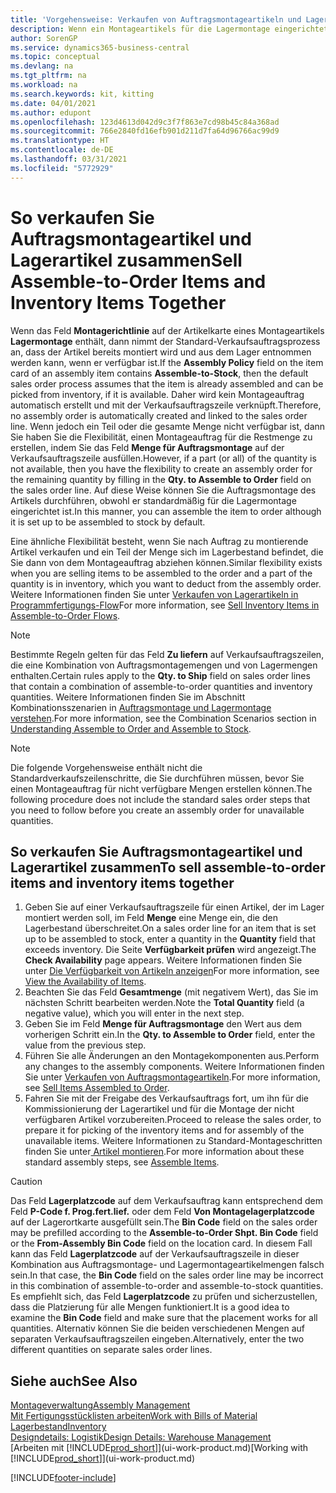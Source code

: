 ```yaml
---
title: 'Vorgehensweise: Verkaufen von Auftragsmontageartikeln und Lagerartikeln zusammen | Microsoft Docs'
description: Wenn ein Montageartikels für die Lagermontage eingerichtet ist, dann nimmt der Standard-Verkaufsauftragsprozess an, dass der Artikel bereits montiert wird und aus dem Lager entnommen werden kann, wenn er verfügbar ist. Wenn jedoch ein Teil oder die gesamte Menge nicht verfügbar ist, dann Sie haben Sie die Flexibilität, einen Montageauftrag für die Restmenge dynamisch zu erstellen.
author: SorenGP
ms.service: dynamics365-business-central
ms.topic: conceptual
ms.devlang: na
ms.tgt_pltfrm: na
ms.workload: na
ms.search.keywords: kit, kitting
ms.date: 04/01/2021
ms.author: edupont
ms.openlocfilehash: 123d4613d042d9c3f7f863e7cd98b45c84a368ad
ms.sourcegitcommit: 766e2840fd16efb901d211d7fa64d96766ac99d9
ms.translationtype: HT
ms.contentlocale: de-DE
ms.lasthandoff: 03/31/2021
ms.locfileid: "5772929"
---
```

# <a name="sell-assemble-to-order-items-and-inventory-items-together"></a><span data-ttu-id="ca5bc-104">So verkaufen Sie Auftragsmontageartikel und Lagerartikel zusammen</span><span class="sxs-lookup"><span data-stu-id="ca5bc-104">Sell Assemble-to-Order Items and Inventory Items Together</span></span>
<span data-ttu-id="ca5bc-105">Wenn das Feld **Montagerichtlinie** auf der Artikelkarte eines Montageartikels **Lagermontage** enthält, dann nimmt der Standard-Verkaufsauftragsprozess an, dass der Artikel bereits montiert wird und aus dem Lager entnommen werden kann, wenn er verfügbar ist.</span><span class="sxs-lookup"><span data-stu-id="ca5bc-105">If the **Assembly Policy** field on the item card of an assembly item contains **Assemble-to-Stock**, then the default sales order process assumes that the item is already assembled and can be picked from inventory, if it is available.</span></span> <span data-ttu-id="ca5bc-106">Daher wird kein Montageauftrag automatisch erstellt und mit der Verkaufsauftragszeile verknüpft.</span><span class="sxs-lookup"><span data-stu-id="ca5bc-106">Therefore, no assembly order is automatically created and linked to the sales order line.</span></span> <span data-ttu-id="ca5bc-107">Wenn jedoch ein Teil oder die gesamte Menge nicht verfügbar ist, dann Sie haben Sie die Flexibilität, einen Montageauftrag für die Restmenge zu erstellen, indem Sie das Feld **Menge für Auftragsmontage** auf der Verkaufsauftragszeile ausfüllen.</span><span class="sxs-lookup"><span data-stu-id="ca5bc-107">However, if a part (or all) of the quantity is not available, then you have the flexibility to create an assembly order for the remaining quantity by filling in the **Qty. to Assemble to Order** field on the sales order line.</span></span> <span data-ttu-id="ca5bc-108">Auf diese Weise können Sie die Auftragsmontage des Artikels durchführen, obwohl er standardmäßig für die Lagermontage eingerichtet ist.</span><span class="sxs-lookup"><span data-stu-id="ca5bc-108">In this manner, you can assemble the item to order although it is set up to be assembled to stock by default.</span></span>  

<span data-ttu-id="ca5bc-109">Eine ähnliche Flexibilität besteht, wenn Sie nach Auftrag zu montierende Artikel verkaufen und ein Teil der Menge sich im Lagerbestand befindet, die Sie dann von dem Montageauftrag abziehen können.</span><span class="sxs-lookup"><span data-stu-id="ca5bc-109">Similar flexibility exists when you are selling items to be assembled to the order and a part of the quantity is in inventory, which you want to deduct from the assembly order.</span></span> <span data-ttu-id="ca5bc-110">Weitere Informationen finden Sie unter [Verkaufen von Lagerartikeln in Programmfertigungs-Flow](assembly-how-to-sell-inventory-items-in-assemble-to-order-flows.md)</span><span class="sxs-lookup"><span data-stu-id="ca5bc-110">For more information, see [Sell Inventory Items in Assemble-to-Order Flows](assembly-how-to-sell-inventory-items-in-assemble-to-order-flows.md).</span></span>  

> [!NOTE]  
>  <span data-ttu-id="ca5bc-111">Bestimmte Regeln gelten für das Feld **Zu liefern** auf Verkaufsauftragszeilen, die eine Kombination von Auftragsmontagemengen und von Lagermengen enthalten.</span><span class="sxs-lookup"><span data-stu-id="ca5bc-111">Certain rules apply to the **Qty. to Ship** field on sales order lines that contain a combination of assemble-to-order quantities and inventory quantities.</span></span> <span data-ttu-id="ca5bc-112">Weitere Informationen finden Sie im Abschnitt Kombinationsszenarien in [Auftragsmontage und Lagermontage verstehen](assembly-assemble-to-order-or-assemble-to-stock.md).</span><span class="sxs-lookup"><span data-stu-id="ca5bc-112">For more information, see the Combination Scenarios section in [Understanding Assemble to Order and Assemble to Stock](assembly-assemble-to-order-or-assemble-to-stock.md).</span></span>  

> [!NOTE]  
>  <span data-ttu-id="ca5bc-113">Die folgende Vorgehensweise enthält nicht die Standardverkaufszeilenschritte, die Sie durchführen müssen, bevor Sie einen Montageauftrag für nicht verfügbare Mengen erstellen können.</span><span class="sxs-lookup"><span data-stu-id="ca5bc-113">The following procedure does not include the standard sales order steps that you need to follow before you create an assembly order for unavailable quantities.</span></span>

## <a name="to-sell-assemble-to-order-items-and-inventory-items-together"></a><span data-ttu-id="ca5bc-114">So verkaufen Sie Auftragsmontageartikel und Lagerartikel zusammen</span><span class="sxs-lookup"><span data-stu-id="ca5bc-114">To sell assemble-to-order items and inventory items together</span></span>  
1.  <span data-ttu-id="ca5bc-115">Geben Sie auf einer Verkaufsauftragszeile für einen Artikel, der im Lager montiert werden soll, im Feld **Menge** eine Menge ein, die den Lagerbestand überschreitet.</span><span class="sxs-lookup"><span data-stu-id="ca5bc-115">On a sales order line for an item that is set up to be assembled to stock, enter a quantity in the **Quantity** field that exceeds inventory.</span></span> <span data-ttu-id="ca5bc-116">Die Seite **Verfügbarkeit prüfen** wird angezeigt.</span><span class="sxs-lookup"><span data-stu-id="ca5bc-116">The **Check Availability** page appears.</span></span> <span data-ttu-id="ca5bc-117">Weitere Informationen finden Sie unter [Die Verfügbarkeit von Artikeln anzeigen](inventory-how-availability-overview.md)</span><span class="sxs-lookup"><span data-stu-id="ca5bc-117">For more information, see [View the Availability of Items](inventory-how-availability-overview.md).</span></span>
2.  <span data-ttu-id="ca5bc-118">Beachten Sie das Feld **Gesamtmenge** (mit negativem Wert), das Sie im nächsten Schritt bearbeiten werden.</span><span class="sxs-lookup"><span data-stu-id="ca5bc-118">Note the **Total Quantity** field (a negative value), which you will enter in the next step.</span></span>  
3.  <span data-ttu-id="ca5bc-119">Geben Sie im Feld **Menge für Auftragsmontage** den Wert aus dem vorherigen Schritt ein.</span><span class="sxs-lookup"><span data-stu-id="ca5bc-119">In the **Qty. to Assemble to Order** field, enter the value from the previous step.</span></span>  
4.  <span data-ttu-id="ca5bc-120">Führen Sie alle Änderungen an den Montagekomponenten aus.</span><span class="sxs-lookup"><span data-stu-id="ca5bc-120">Perform any changes to the assembly components.</span></span> <span data-ttu-id="ca5bc-121">Weitere Informationen finden Sie unter [Verkaufen von Auftragsmontageartikeln](assembly-how-to-sell-items-assembled-to-order.md).</span><span class="sxs-lookup"><span data-stu-id="ca5bc-121">For more information, see [Sell Items Assembled to Order](assembly-how-to-sell-items-assembled-to-order.md).</span></span>  
5.  <span data-ttu-id="ca5bc-122">Fahren Sie mit der Freigabe des Verkaufsauftrags fort, um ihn für die Kommissionierung der Lagerartikel und für die Montage der nicht verfügbaren Artikel vorzubereiten.</span><span class="sxs-lookup"><span data-stu-id="ca5bc-122">Proceed to release the sales order, to prepare it for picking of the inventory items and for assembly of the unavailable items.</span></span> <span data-ttu-id="ca5bc-123">Weitere Informationen zu Standard-Montageschritten finden Sie unter[ Artikel montieren](assembly-how-to-assemble-items.md).</span><span class="sxs-lookup"><span data-stu-id="ca5bc-123">For more information about these standard assembly steps, see [Assemble Items](assembly-how-to-assemble-items.md).</span></span>  

> [!CAUTION]  
>  <span data-ttu-id="ca5bc-124">Das Feld **Lagerplatzcode** auf dem Verkaufsauftrag kann entsprechend dem Feld **P-Code f. Prog.fert.lief.** oder dem Feld **Von Montagelagerplatzcode** auf der Lagerortkarte ausgefüllt sein.</span><span class="sxs-lookup"><span data-stu-id="ca5bc-124">The **Bin Code** field on the sales order may be prefilled according to the **Assemble-to-Order Shpt. Bin Code** field or the **From-Assembly Bin Code** field on the location card.</span></span> <span data-ttu-id="ca5bc-125">In diesem Fall kann das Feld **Lagerplatzcode** auf der Verkaufsauftragszeile in dieser Kombination aus Auftragsmontage- und Lagermontageartikelmengen falsch sein.</span><span class="sxs-lookup"><span data-stu-id="ca5bc-125">In that case, the **Bin Code** field on the sales order line may be incorrect in this combination of assemble-to-order and assemble-to-stock quantities.</span></span> <span data-ttu-id="ca5bc-126">Es empfiehlt sich, das Feld **Lagerplatzcode** zu prüfen und sicherzustellen, dass die Platzierung für alle Mengen funktioniert.</span><span class="sxs-lookup"><span data-stu-id="ca5bc-126">It is a good idea to examine the **Bin Code** field and make sure that the placement works for all quantities.</span></span> <span data-ttu-id="ca5bc-127">Alternativ können Sie die beiden verschiedenen Mengen auf separaten Verkaufsauftragszeilen eingeben.</span><span class="sxs-lookup"><span data-stu-id="ca5bc-127">Alternatively, enter the two different quantities on separate sales order lines.</span></span>  

## <a name="see-also"></a><span data-ttu-id="ca5bc-128">Siehe auch</span><span class="sxs-lookup"><span data-stu-id="ca5bc-128">See Also</span></span>  
[<span data-ttu-id="ca5bc-129">Montageverwaltung</span><span class="sxs-lookup"><span data-stu-id="ca5bc-129">Assembly Management</span></span>](assembly-assemble-items.md)  
[<span data-ttu-id="ca5bc-130">Mit Fertigungsstücklisten arbeiten</span><span class="sxs-lookup"><span data-stu-id="ca5bc-130">Work with Bills of Material</span></span>](inventory-how-work-BOMs.md)  
[<span data-ttu-id="ca5bc-131">Lagerbestand</span><span class="sxs-lookup"><span data-stu-id="ca5bc-131">Inventory</span></span>](inventory-manage-inventory.md)  
[<span data-ttu-id="ca5bc-132">Designdetails: Logistik</span><span class="sxs-lookup"><span data-stu-id="ca5bc-132">Design Details: Warehouse Management</span></span>](design-details-warehouse-management.md)  
<span data-ttu-id="ca5bc-133">[Arbeiten mit [!INCLUDE[prod_short](includes/prod_short.md)]](ui-work-product.md)</span><span class="sxs-lookup"><span data-stu-id="ca5bc-133">[Working with [!INCLUDE[prod_short](includes/prod_short.md)]](ui-work-product.md)</span></span>


[!INCLUDE[footer-include](includes/footer-banner.md)]